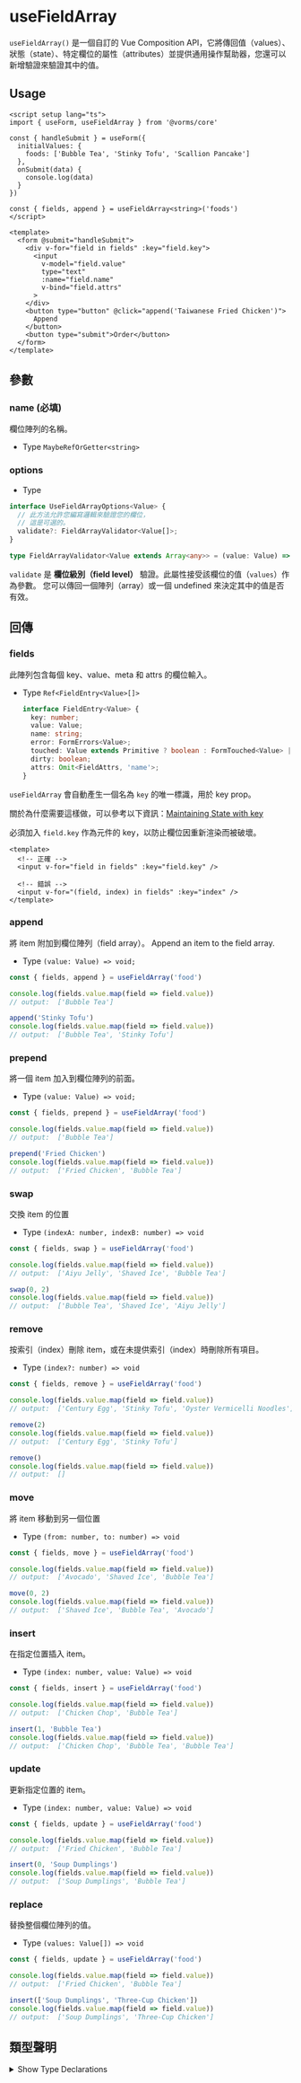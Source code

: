 # useFieldArray

`useFieldArray()` 是一個自訂的 Vue Composition API，它將傳回值（values）、狀態（state）、特定欄位的屬性（attributes）並提供通用操作幫助器，您還可以新增驗證來驗證其中的值。

## Usage

```vue
<script setup lang="ts">
import { useForm, useFieldArray } from '@vorms/core'

const { handleSubmit } = useForm({
  initialValues: {
    foods: ['Bubble Tea', 'Stinky Tofu', 'Scallion Pancake']
  },
  onSubmit(data) {
    console.log(data)
  }
})

const { fields, append } = useFieldArray<string>('foods')
</script>

<template>
  <form @submit="handleSubmit">
    <div v-for="field in fields" :key="field.key">
      <input 
        v-model="field.value" 
        type="text" 
        :name="field.name" 
        v-bind="field.attrs"
      >
    </div>
    <button type="button" @click="append('Taiwanese Fried Chicken')">
      Append
    </button>
    <button type="submit">Order</button>
  </form>
</template>
```

## 參數

### name (必填)

欄位陣列的名稱。

- Type `MaybeRefOrGetter<string>`

### options

- Type

```ts
interface UseFieldArrayOptions<Value> {
  // 此方法允許您編寫邏輯來驗證您的欄位，
  // 這是可選的。
  validate?: FieldArrayValidator<Value[]>;
}

type FieldArrayValidator<Value extends Array<any>> = (value: Value) => FormErrors<Value> | void | Promise<FormErrors<Value> | void>;
```

`validate` 是 **欄位級別（field level）** 驗證。此屬性接受該欄位的值（`values`）作為參數。 您可以傳回一個陣列（array）或一個 undefined 來決定其中的值是否有效。

## 回傳

### fields

此陣列包含每個 key、value、meta 和 attrs 的欄位輸入。

- Type `Ref<FieldEntry<Value>[]>`

  ```ts
  interface FieldEntry<Value> {
    key: number;
    value: Value;
    name: string;
    error: FormErrors<Value>;
    touched: Value extends Primitive ? boolean : FormTouched<Value> | undefined;
    dirty: boolean;
    attrs: Omit<FieldAttrs, 'name'>;
  }
  ```

`useFieldArray` 會自動產生一個名為 `key` 的唯一標識，用於 key prop。

關於為什麼需要這樣做，可以參考以下資訊：[Maintaining State with key](https://vuejs.org/guide/essentials/list.html#maintaining-state-with-key)

必須加入 `field.key` 作為元件的 key，以防止欄位因重新渲染而被破壞。

```vue
<template>
  <!-- 正確 -->
  <input v-for="field in fields" :key="field.key" />

  <!-- 錯誤 -->
  <input v-for="(field, index) in fields" :key="index" />
</template>
```

### append

將 item 附加到欄位陣列（field array）。
Append an item to the field array.

- Type `(value: Value) => void;`

```ts
const { fields, append } = useFieldArray('food')

console.log(fields.value.map(field => field.value))
// output:  ['Bubble Tea']

append('Stinky Tofu')
console.log(fields.value.map(field => field.value))
// output:  ['Bubble Tea', 'Stinky Tofu']
```

### prepend

將一個 item 加入到欄位陣列的前面。

- Type `(value: Value) => void;`

```ts
const { fields, prepend } = useFieldArray('food')

console.log(fields.value.map(field => field.value))
// output:  ['Bubble Tea']

prepend('Fried Chicken')
console.log(fields.value.map(field => field.value))
// output:  ['Fried Chicken', 'Bubble Tea']
```

### swap

交換 item 的位置

- Type `(indexA: number, indexB: number) => void`

```ts
const { fields, swap } = useFieldArray('food')

console.log(fields.value.map(field => field.value))
// output:  ['Aiyu Jelly', 'Shaved Ice', 'Bubble Tea']

swap(0, 2)
console.log(fields.value.map(field => field.value))
// output:  ['Bubble Tea', 'Shaved Ice', 'Aiyu Jelly']
```

### remove

按索引（index）刪除 item，或在未提供索引（index）時刪除所有項目。

- Type `(index?: number) => void`

```ts
const { fields, remove } = useFieldArray('food')

console.log(fields.value.map(field => field.value))
// output:  ['Century Egg', 'Stinky Tofu', 'Oyster Vermicelli Noodles']

remove(2)
console.log(fields.value.map(field => field.value))
// output:  ['Century Egg', 'Stinky Tofu']

remove()
console.log(fields.value.map(field => field.value))
// output:  []
```

### move

將 item 移動到另一個位置

- Type `(from: number, to: number) => void`

```ts
const { fields, move } = useFieldArray('food')

console.log(fields.value.map(field => field.value))
// output:  ['Avocado', 'Shaved Ice', 'Bubble Tea']

move(0, 2)
console.log(fields.value.map(field => field.value))
// output:  ['Shaved Ice', 'Bubble Tea', 'Avocado']
```

### insert

在指定位置插入 item。

- Type `(index: number, value: Value) => void`

```ts
const { fields, insert } = useFieldArray('food')

console.log(fields.value.map(field => field.value))
// output:  ['Chicken Chop', 'Bubble Tea']

insert(1, 'Bubble Tea')
console.log(fields.value.map(field => field.value))
// output:  ['Chicken Chop', 'Bubble Tea', 'Bubble Tea']
```

### update

更新指定位置的 item。

- Type `(index: number, value: Value) => void`

```ts
const { fields, update } = useFieldArray('food')

console.log(fields.value.map(field => field.value))
// output:  ['Fried Chicken', 'Bubble Tea']

insert(0, 'Soup Dumplings')
console.log(fields.value.map(field => field.value))
// output:  ['Soup Dumplings', 'Bubble Tea']
```

### replace

替換整個欄位陣列的值。

- Type `(values: Value[]) => void`

```ts
const { fields, update } = useFieldArray('food')

console.log(fields.value.map(field => field.value))
// output:  ['Fried Chicken', 'Bubble Tea']

insert(['Soup Dumplings', 'Three-Cup Chicken'])
console.log(fields.value.map(field => field.value))
// output:  ['Soup Dumplings', 'Three-Cup Chicken']
```

## 類型聲明

<details>
  <summary>Show Type Declarations</summary>

  ```ts
  function useFieldArray <Value>(name: MaybeRef<string>, options?: UseFieldArrayOptions<Value>): UseFieldArrayReturn<Value>

  interface UseFieldArrayOptions<Value> {
    validate?: FieldArrayValidator<Value[]>;
  }

  type FieldArrayValidator<Value extends Array<any>> = (value: Value) => FormErrors<Value> | void | Promise<FormErrors<Value> | void>;

  type UseFieldArrayReturn<Value> = {
    fields: Ref<FieldEntry<Value>[]>;
    append: (value: Value) => void;
    prepend: (value: Value) => void;
    swap: (indexA: number, indexB: number) => void;
    remove: (index?: number) => void;
    move: (from: number, to: number) => void;
    insert: (index: number, value: Value) => void;
    update: (index: number, value: Value) => void;
    replace: (values: Value[]) => void;
  };

  interface FieldEntry<Value> {
    key: number;
    value: Value;
    name: string;
    error: FormErrors<Value>;
    touched: Value extends Primitive ? boolean : FormTouched<Value> | undefined;
    dirty: boolean;
    attrs: Omit<FieldAttrs, 'name'>;
  }
  ```

</details>
